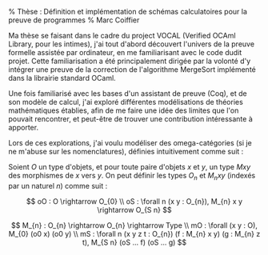 % Thèse : Définition et implémentation de schémas calculatoires pour la preuve de programmes
% Marc Coiffier

Ma thèse se faisant dans le cadre du project VOCAL (Verified OCAml
Library, pour les intimes), j'ai tout d'abord découvert l'univers de
la preuve formelle assistée par ordinateur, en me familiarisant avec
le code dudit projet. Cette familiarisation a été principalement
dirigée par la volonté d'y intégrer une preuve de la correction de
l'algorithme MergeSort implémenté dans la librairie standard OCaml.

Une fois familiarisé avec les bases d'un assistant de preuve (Coq), et
de son modèle de calcul, j'ai exploré différentes modélisations de
théories mathématiques établies, afin de me faire une idée des limites
que l'on pouvait rencontrer, et peut-être de trouver une contribution
intéressante à apporter.

Lors de ces explorations, j'ai voulu modéliser des omega-catégories
(si je ne m'abuse sur les nomenclatures), définies intuitivement comme
suit :

Soient $O$ un type d'objets, et pour toute paire d'objets $x$ et $y$,
un type $M x y$ des morphismes de $x$ vers $y$. On peut définir les
types $O_{n}$ et $M_{n} x y$ (indexés par un naturel $n$) comme suit :

$$
oO : O \rightarrow O_{0} \\  
oS : \forall n (x y : O_{n}), M_{n} x y \rightarrow O_{S n}
$$

$$
M_{n} : O_{n} \rightarrow O_{n} \rightarrow Type \\
mO : \forall (x y : O), M_{0} (o0 x) (o0 y) \\
mS : \forall n (x y z t : O_{n}) (f : M_{n} x y) (g : M_{n} z t), M_{S n} (oS ... f) (oS ... g) 
$$


